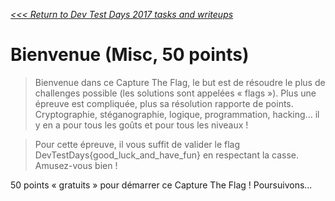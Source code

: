 _[<<< Return to Dev Test Days 2017 tasks and writeups](/CTF-Jeopardy/2017-devtestdays)_
# Bienvenue (Misc, 50 points)

>Bienvenue dans ce Capture The Flag, le but est de résoudre le plus de challenges possible (les solutions sont appelées « flags »). Plus une épreuve est compliquée, plus sa résolution rapporte de points. Cryptographie, stéganographie, logique, programmation, hacking... il y en a pour tous les goûts et pour tous les niveaux !

>Pour cette épreuve, il vous suffit de valider le flag DevTestDays{good_luck_and_have_fun} en respectant la casse.
Amusez-vous bien !

50 points « gratuits » pour démarrer ce Capture The Flag ! Poursuivons...
